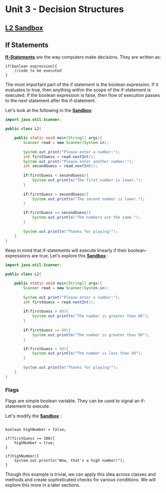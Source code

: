 # Unit 3 - Decision Structures

## [**L2 Sandbox**][sandbox]

## If Statements

[**If-Statements**](https://www.tutorialspoint.com/java/if_statement_in_java.htm) are the way computers make decisions. They are written as:

```
if(boolean expression){
    //code to be executed
}
``` 
The most important part of the if statement is the boolean expression. If it evaluates to true, then anything within the scope of the if-statement is executed. If the boolean expression is false, then flow of execution passes to the next statement after the if-statement.

Let's look at the following in the [**Sandbox**][sandbox]:

```java
import java.util.Scanner;

public class L2{

    public static void main(String[] args){
        Scanner read = new Scanner(System.in);
        
        System.out.print("Please enter a number:");
        int firstGuess = read.nextInt();
        System.out.print("Please enter another number:");
        int secondGuess = read.nextInt();
        
        if(firstGuess < secondGuess){
            System.out.println("The first number is lower.");
        }
        
        if(firstGuess > secondGuess){
            System.out.println("The second number is lower.");
        }

        if(firstGuess == secondGuess){
            System.out.println("The numbers are the same.");
        }
        
        System.out.println("Thanks for playing!");
    }
}
```

Keep in mind that if-statements will execute linearly if their boolean-expressions are true. Let's explore this [**Sandbox**][sandbox] :

```java
import java.util.Scanner;

public class L2{

    public static void main(String[] args){
        Scanner read = new Scanner(System.in);
        
        System.out.print("Please enter a number:");
        int firstGuess = read.nextInt();
        
        if(firstGuess > 80){
            System.out.println("The number is greater than 80");
        }
        
        if(firstGuess >= 90){
            System.out.println("The number is greater than 90");
        }

        if(firstGuess < 50){
            System.out.println("The number is less than 50");
        }
        
        System.out.println("Thanks for playing!");
    }
}
```

### Flags

Flags are simple boolean variable. They can be used to signal an if-statement to execute. 

Let's modify the [**Sandbox**][sandbox] :

```

boolean highNumber = false; 

if(firstGuess >= 100){
    highNumber = true;
}

if(highNumber){
    System.out.println("Wow, that's a high number!");
}
```

Though this example is trivial, we can apply this idea across classes and methods and create sophisticated checks for various conditions. We will explore this more in a later sections. 

[sandbox]:../L2.java